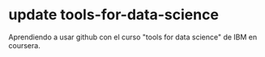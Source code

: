 # update tools-for-data-science
Aprendiendo a usar github con el curso "tools for data science" de IBM en coursera.
